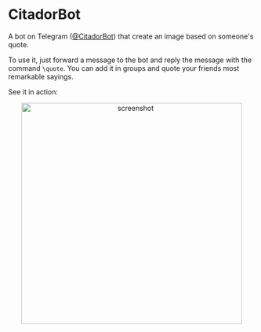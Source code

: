 # CitadorBot

A bot on Telegram ([@CitadorBot](https://t.me/citadorbot)) that create
an image based on someone's quote.

To use it, just forward a message to the bot and reply the message with
the command `\quote`. You can add it in groups and quote your friends
most remarkable sayings.

See it in action:

<p align="center">
    <img alt="screenshot" src="screenshot" width="450">
</p>
